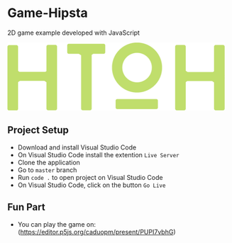 
# Game-Hipsta

2D game example developed with JavaScript


<img  src="https://github.com/caduopm/PIE/blob/master/ProjetoIntegradoE/app_htoh/static/images/Icons/logo_htoh_green.fw.png"  hegth="230"  width="490">

  

## Project Setup

- Download and install Visual Studio Code
- On Visual Studio Code install the extention `Live Server`
- Clone the application
- Go to `master` branch
- Run `code .` to open project on Visual Studio Code
- On Visual Studio Code, click on the button `Go Live`
    
## Fun Part
- You can play the game on: (https://editor.p5js.org/caduopm/present/PUPI7vbhG)